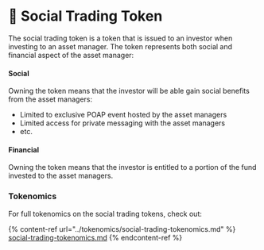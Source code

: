 # 🏦 Social Trading Token

The social trading token is a token that is issued to an investor when investing to an asset manager. The token represents both social and financial aspect of the asset manager:

#### Social

Owning the token means that the investor will be able gain social benefits from the asset managers:

* Limited to exclusive POAP event hosted by the asset managers
* Limited access for private messaging with the asset managers
* etc.

#### Financial

Owning the token means that the investor is entitled to a portion of the fund invested to the asset managers.

### Tokenomics

For full tokenomics on  the social trading tokens, check out:

{% content-ref url="../tokenomics/social-trading-tokenomics.md" %}
[social-trading-tokenomics.md](../tokenomics/social-trading-tokenomics.md)
{% endcontent-ref %}
